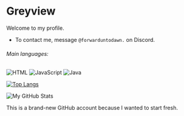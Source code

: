# Greyview

Welcome to my profile.
- To contact me, message `@forwarduntodawn.` on Discord.

###### Main languages:
![HTML](https://img.shields.io/badge/HTML-orange?style=flat-square&logo=html5)
![JavaScript](https://img.shields.io/badge/JavaScript-yellow?style=flat-square&logo=javascript)
![Java](https://img.shields.io/badge/Java-blue?style=flat-square&logo=java)

[![Top Langs](https://github-readme-stats.vercel.app/api/top-langs/?username=greyyview&layout=compact&show_icons=true&theme=dark)](https://github.com/anuraghazra/github-readme-stats)

![My GitHub Stats](https://github-readme-stats.vercel.app/api?username=greyyview&show_icons=true&count_private=true&theme=dark)

This is a brand-new GitHub account because I wanted to start fresh.

